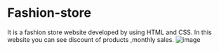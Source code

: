 # Fashion-store
It is a fashion store website developed by using HTML and CSS. In this website you can see discount of products ,monthly sales.
![image](https://github.com/Yogaprasadmk/Fashion-store/assets/120255515/39f1d3c7-0a36-4efd-bbaa-938de36680b8)

